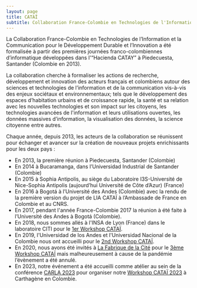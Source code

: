 ```yaml
---
layout: page
title: CATAÏ
subtitle: Collaboration France-Colombie en Technologies de l'Information et la Communication pour le Developpement Durable et l'Innovation
---
```


La Collaboration France-Colombie en Technologies de l’Information et la Communication pour le Développement Durable et l’Innovation a été formalisée à partir des premières journées franco-colombiennes d’informatique développées dans l'“Hacienda CATAY” à Piedecuesta, Santander (Colombie en 2013).

La collaboration cherche à formaliser les actions de recherche, développement et innovation des acteurs français et colombiens autour des sciences et technologies de l’information et de la communication vis-à-vis des enjeux sociétaux et environnementaux; tels que le développement des espaces d’habitation urbains et de croissance rapide, la santé et sa relation avec les nouvelles technologies et son impact sur les citoyens, les technologies avancées de l'information  et leurs utilisations ouvertes, les données massives d’information, la visualisation des données, la science citoyenne entre autres.

Chaque année, depuis 2013, les acteurs de la collaboration se réunissent pour échanger et avancer sur la création de nouveaux projets enrichissants pour les deux pays : 
  + En 2013, la première réunion à Piedecuesta, Santander (Colombie)
  + En 2014 à Bucaramanga, dans l’Universidad Industrial de Santander (Colombie)
  + En 2015 à Sophia Antipolis, au siège du Laboratoire I3S-Université de Nice-Sophia Antipolis (aujourd’hui Université de Côte d’Azur) (France)
  + En 2016 à Bogotá à l’Université des Andes (Colombie) avec la rendu de la première version du projet de LIA CATAÏ à l’Ambassade de France en Colombie et au CNRS. 
  + En 2017, pendant l'année France-Colombie 2017 la réunion à été faite à l’Université des Andes à Bogotá (Colombie).
  + En 2018, nous sommes allés à l'INSA de Lyon (France) dans le laboratoire CITI pour le [1er Workshop CATAÏ](catai2018).
  + En 2019, l'Universidad de los Andes et l'Universidad Nacional de la Colombie nous ont accueilli pour le [2nd Workshop CATAÏ](catai2019).
  + En 2020, nous avons été invités à [La Fabrique de la Cité](https://www.lafabriquedelacite.com) pour le [3ème Workshop CATAÏ](catai2020) mais malheureusement à cause de la pandémie l’évènement a été annulé.
  + En 2023, notre événement a été accueilli comme atélier au sein de la conférence [CARLA 2023](https://carlaconference.org/previous_editions/2023/www.carla2023.org/index.html) pour organiser notre [Workshop CATAÏ 2023](https://carlaconference.org/previous_editions/2023/www.carla2023.org/schedule/workshop/165.html) à Carthagène en Colombie.






